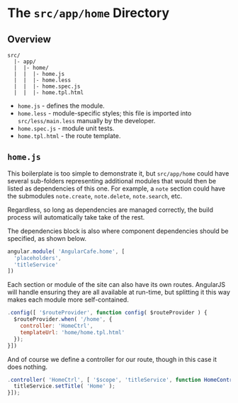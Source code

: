 # The `src/app/home` Directory

## Overview

```
src/
  |- app/
  |  |- home/
  |  |  |- home.js
  |  |  |- home.less
  |  |  |- home.spec.js
  |  |  |- home.tpl.html
```

- `home.js` - defines the module.
- `home.less` - module-specific styles; this file is imported into
  `src/less/main.less` manually by the developer.
- `home.spec.js` - module unit tests.
- `home.tpl.html` - the route template.

## `home.js`

This boilerplate is too simple to demonstrate it, but `src/app/home` could have
several sub-folders representing additional modules that would then be listed
as dependencies of this one.  For example, a `note` section could have the
submodules `note.create`, `note.delete`, `note.search`, etc.

Regardless, so long as dependencies are managed correctly, the build process
will automatically take take of the rest.

The dependencies block is also where component dependencies should be
specified, as shown below.

```js
angular.module( 'AngularCafe.home', [
  'placeholders',
  'titleService'
])
```

Each section or module of the site can also have its own routes. AngularJS will
handle ensuring they are all available at run-time, but splitting it this way
makes each module more self-contained.

```js
.config([ '$routeProvider', function config( $routeProvider ) {
  $routeProvider.when( '/home', {
    controller: 'HomeCtrl',
    templateUrl: 'home/home.tpl.html'
  });
}])
```

And of course we define a controller for our route, though in this case it does
nothing.

```js
.controller( 'HomeCtrl', [ '$scope', 'titleService', function HomeController( $scope, titleService ) {
  titleService.setTitle( 'Home' );
}]);
```

